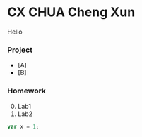 # CX CHUA Cheng Xun
Hello
### Project
* [A]
* [B]
### Homework
0. Lab1
0. Lab2

```javascript
var x = 1;
```
